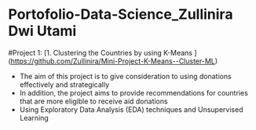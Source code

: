 # Portofolio-Data-Science_Zullinira Dwi Utami

#Project 1: 
[1. Clustering the Countries by using K-Means ] (https://github.com/Zullinira/Mini-Project-K-Means--Cluster-ML)
  - The aim of this project is to give consideration to using donations effectively and strategically
  - In addition, the project aims to provide recommendations for countries that are more eligible to receive aid donations
  - Using Exploratory Data Analysis (EDA) techniques and Unsupervised Learning
